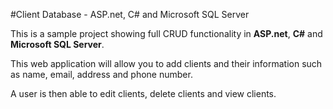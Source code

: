 #Client Database - ASP.net, C# and Microsoft SQL Server

This is a sample project showing full CRUD functionality in **ASP.net**, **C#** and **Microsoft SQL Server**.

This web application will allow you to add clients and their information such as name, email, address and phone number.

A user is then able to edit clients, delete clients and view clients.